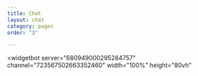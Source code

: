 ```yaml
---
title: Chat
layout: chat
category: pages
order: "3"

---
```

<widgetbot
server="680949000295284757"
channel="723567502663352460"
width="100%"
height="80vh"

> </widgetbot>
> <script src="https://cdn.jsdelivr.net/npm/@widgetbot/html-embed"></script>